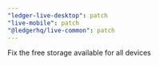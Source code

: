 ```yaml
---
"ledger-live-desktop": patch
"live-mobile": patch
"@ledgerhq/live-common": patch
---
```


Fix the free storage available for all devices
